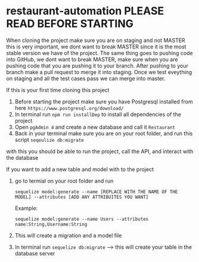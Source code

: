 # restaurant-automation PLEASE READ BEFORE STARTING

When cloning the project make sure you are on staging and not MASTER this is very important, we dont want to break MASTER since it is the most stable version we have of the project. The same thing goes to pushing code into GitHub, we dont want to break MASTER, make sure when you are pushing code that you are pushing it to your branch. After pushing to your branch make a pull request to merge it into staging. Once we test eveything on staging and all the test cases pass we can merge into master.

If this is your first time cloning this project

  1. Before starting the project make sure you have Postgresql installed from here `https://www.postgresql.org/download/`
  2. In terminal run `npm run installDep` to install all dependencies of the project
  3. Open `pgAdmin 4` and create a new database and call it `Restaurant`
  4. Back in your terminal make sure you are on your root folder, and run this script `seqeulize db:migrate`

with this you should be able to run the project, call the API, and interact with the database

If you want to add a new table and model with to the project

  1. go to termial on your root folder and run 
      
      `sequelize model:generate --name [REPLACE WITH THE NAME OF THE MODEL] --attributes [ADD ANY ATTRIBUITES YOU WANT]`
      
      Example:
      
      `sequelize model:generate --name Users --attributes name:String,Username:String`
      
  2. This will create a migration and a model file
  3. In terminal run `sequelize db:migrate` --> this will create your table in the database server
